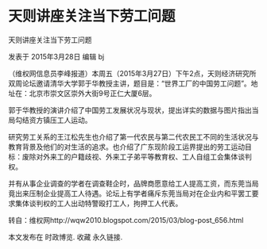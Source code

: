 # 天则讲座关注当下劳工问题

天则讲座关注当下劳工问题

发表于 2015年3月28日 编辑 bj

（维权网信息员李峰报道）本周五（2015年3月27日）下午2点，天则经济研究所双周论坛邀请清华大学郭于华教授主讲，题目是：“世界工厂的中国劳工问题”。地址在：北京市崇文区崇外大街9号正仁大厦6层。

郭于华教授的演讲介绍了中国劳工发展状况与现状，提出详实的数据与图片指出当局勾结资方镇压工人运动。

研究劳工关系的王江松先生也介绍了第一代农民与第二代农民工不同的生活状况与教育背景及他们的对生活的追求。也介绍了广东现阶段工运界提出的劳工运动目标：废除对外来工的户籍歧视、外来工子弟平等教育权、工人自组工会集体谈判权。

并有从事企业调查的学者在调查鞋企时，品牌商愿意给工人提高工资，而东莞当局竟出来压制企业提高工人待遇。论坛上有学者痛斥东莞当局对在企业内和平罢工要求集体谈判权的工人出动特警殴打工人，拘押工人代表。

转自：维权网http://wqw2010.blogspot.com/2015/03/blog-post_656.html

本文发布在 时政博览. 收藏 永久链接.